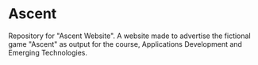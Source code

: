 # Ascent
Repository for "Ascent Website". A website made to advertise the fictional game "Ascent" as output for the course, Applications Development and Emerging Technologies.
